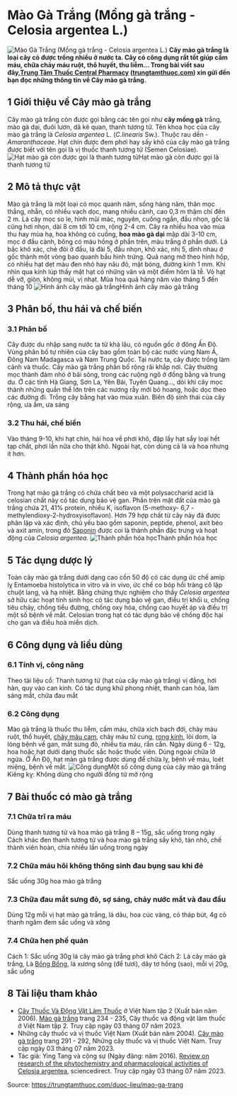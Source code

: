 # Mào Gà Trắng (Mồng gà trắng - Celosia argentea L.)

![Mào Gà Trắng \(Mồng gà trắng - Celosia argentea L.\)](https://trungtamthuoc.com/images/others/mao-ga-trang-1-1031.jpg)
**Cây mào gà trắng là loại cây cỏ được trồng nhiều ở nước ta. Cây có công dụng rất tốt giúp cầm máu, chữa chảy máu ruột, thổ huyết, thu liễm... Trong bài viết sau đây,[Trung Tâm Thuốc Central Pharmacy](https://trungtamthuoc.com/ "Trung Tâm Thuốc Central Pharmacy") ([trungtamthuoc.com](https://trungtamthuoc.com/ "trungtamthuoc.com")) xin gửi đến bạn đọc những thông tin về Cây mào gà trắng.**
##  1 Giới thiệu về Cây mào gà trắng
Cây mào gà trắng còn được gọi bằng các tên gọi như **cây mồng gà** trắng, mào gà dại, đuôi lươn, dã kê quan, thanh tương tử. 
Tên khoa học của cây mào gà trắng là  _Celosia argentea_ L. (_C.linearis_ Sw.). 
Thuộc rau dền -  _Amaranthaceae_. 
Hạt chín được đem phơi hay sấy khô của cây mào gà trắng được biết với tên gọi là vị thuốc thanh tương tử (Semen Celosiae). 
![Hạt mào gà còn được gọi là thanh tương tử](https://trungtamthuoc.com/images/item/mao-ga-trang-3.jpg)Hạt mào gà còn được gọi là thanh tương tử
##  2 Mô tả thực vật
Mào gà trắng là một loại cỏ mọc quanh năm, sống hàng năm, thân mọc thẳng, nhẵn, có nhiều vạch dọc, mang nhiều cành, cao 0,3 m thậm chí đến 2 m.
Lá cây mọc so le, hình mũi mác, nguyên, cuống ngắn, đầu nhọn, gốc lá cũng hơi nhọn, dài 8 cm tới 10 cm, rộng 2-4 cm.
Cây ra nhiều hoa vào mùa thu hay mùa hạ, hoa không có cuống, **hoa mào gà dại** mập dài 3-10 cm, mọc ở đầu cành, bông có màu hồng ở phần trên, màu trắng ở phần dưới. Lá bắc khô xác, chẻ đôi ở đầu, lá đài 5, đầu nhọn, khô xác, nhị 5, dính nhau ở gốc thành một vòng bao quanh bầu hình trứng.
Quả nang mở theo hình hộp, có nhiều hạt dẹt màu đen nhỏ hay nâu đỏ, mặt bóng, đường kính 1 mm. Khi nhìn qua kính lúp thấy mặt hạt có những vân và một điểm hõm là tễ. Vỏ hạt dễ vỡ, giòn, không mùi, vị nhạt. 
Mùa hoa quả hàng năm vào tháng 5 đến tháng 10 
![Hình ảnh cây mào gà trắng](https://trungtamthuoc.com/images/item/mao-ga-trang-2.jpg)Hình ảnh cây mào gà trắng
##  3 Phân bố, thu hái và chế biến 
### 3.1 Phân bố
Cây được du nhập sang nước ta từ khá lâu, có nguồn gốc ở đông Ấn Độ. Vùng phân bố tự nhiên của cây bao gồm toàn bộ các nước vùng Nam Á, Đông Nam Madagasca và Nam Trung Quốc.
Tại nước ta, cây được trồng làm cảnh và thuốc. Cây mào gà trắng phân bố rộng rãi khắp nơi. Cây thường mọc thành đám nhỏ ở bãi sông, trong các ruộng ngô ở đồng bằng và trung du. Ở các tỉnh Hà Giang, Sơn La, Yên Bái, Tuyên Quang..., dòi khi cây mọc thành những quần thể lớn trên các nương rẫy mới bỏ hoang, hoặc dọc theo các đường đi. 
Trồng cây bằng hạt vào mùa xuân. Biên độ sinh thái của cây rộng, ưa ẩm, ưa sáng
### 3.2 Thu hái, chế biến
Vào tháng 9-10, khi hạt chín, hái hoa về phơi khô, đập lấy hạt sẩy loại hết tạp chất, phơi lần nữa cho thật khô.
Ngoài hạt, còn dùng cả lá và hoa nhưng ít hơn. 
##  4 Thành phần hóa học 
Trong hạt mào gà trắng có chứa chất béo và một polysaccharid acid là celosian chất này có tác dụng bảo vệ gan.
Phần trên mặt đất của mào gà trắng chứa 21, 41% protein, nhiều K, isoflavon (5-methoxy- 6,7 - methylendioxy-2-hydroxyisoflavon). 
Hơn 79 hợp chất từ ​​cây này đã được phân lập và xác định, chủ yếu bao gồm saponin, peptide, phenol, axit béo và axit amin, trong đó [Saponin](https://trungtamthuoc.com/hoat-chat/saponin "Saponin") được coi là thành phần đặc trưng và hoạt động của _Celosia argentea._
![Thành phần hóa học](https://trungtamthuoc.com/images/item/mao-ga-trang-4.jpg)Thành phần hóa học
##  5 Tác dụng dược lý 
Toàn cây mào gà trắng dưới dạng cao cồn 50 độ có các dụng ức chế amip lỵ Entamoeba histolytica in vitro và in vivo, ức chế co bóp hồi tràng cô lập chuột lang, và hạ nhiệt.
Bằng chứng thực nghiệm cho thấy _Celosia argentea_ sở hữu các hoạt tính sinh học có tác dụng bảo vệ gan, điều trị khối u, chống tiêu chảy, chống tiểu đường, chống oxy hóa, chống cao huyết áp và điều trị một số bệnh về mắt. 
Celosian trong hạt có tác dụng bảo vệ chống độc hại cho gan và điều hoà miền dịch. 
##  6 Công dụng và liều dùng 
### 6.1 Tính vị, công năng
Theo tài liệu cổ: Thanh tương tử (hạt của cây mào gà trắng) vị đắng, hơi hàn, quy vào can kinh. Có tác dụng khử phong nhiệt, thanh can hỏa, làm sáng mắt, chữa đau mắt
### 6.2 Công dụng
Mào gà trắng là thuốc thu liễm, cầm máu, chữa xích bạch đới, chảy máu ruột, thổ huyết, [chảy máu cam](https://trungtamthuoc.com/bai-viet/chay-mau-cam-nguyen-nhan-dieu-tri-va-phong-ngua "chảy máu cam"), chảy máu tử cung, [rong kinh](https://trungtamthuoc.com/bai-viet/rong-kinh-rong-huyet "rong kinh"), lòi dom, ỉa lỏng bệnh về gan, mắt sưng đỏ, nhiều tia máu, rắn cắn.
Ngày dùng 6 - 12g, hoa hoặc hạt dưới dạng thuốc sắc hoặc thuốc viên.
Dùng ngoài chữa lở ngứa. 
Ở Ấn Độ, hạt màn gà trắng được dùng để chữa lỵ, bệnh về máu, loét miệng, bệnh về mắt.
![Công dụng](https://trungtamthuoc.com/images/item/mao-ga-trang-5.jpg)Một số công dụng của cây mào gà trắng
Kiêng kỵ: Không dùng cho người đồng tử mở rộng
##  7 Bài thuốc có mào gà trắng 
### 7.1 Chữa trĩ ra máu
Dùng thanh tương tử và hoa mào gà trắng 8 – 15g, sắc uống trong ngày
Cách khác đen thanh tương tử và hoa mào gà trắng sấy khô, tán nhỏ, chế thành viên hoàn, chia nhiều lần uống trong ngày 
### 7.2 Chữa máu hôi không thông sinh đau bụng sau khi đẻ
Sắc uống 30g hoa mào gà trắng 
### 7.3 Chữa đau mắt sưng đỏ, sợ sáng, chảy nước mắt và đau đầu
Dùng 12g mỗi vị hạt mào gà trắng, lá dâu, hoa cúc vàng, cỏ tháp bút, 4g cỏ thanh ngâm đem sắc uống và xông
### 7.4 Chữa hen phế quản 
Cách 1: Sắc uống 30g lá cây mào gà trắng phơi khô 
Cách 2: Lá cây mào gà trắng, Là [Bồng Bồng](https://trungtamthuoc.com/duoc-lieu/bong-bong "Bồng Bồng"), lá xương sông (để tươi), dây tơ hồng (sao), mỗi vị 20g, sắc uống 
##  8 Tài liệu tham khảo
  * [Cây Thuốc Và Động Vật Làm Thuốc](https://trungtamthuoc.com/bai-viet/doc-online-va-tai-mien-phi-pdf-sach-cay-thuoc-va-dong-vat-lam-thuoc-o-viet-nam "Cây Thuốc Và Động Vật Làm Thuốc") ở Việt Nam tập 2 (Xuất bản năm 2006). [Mào gà trắng](https://trungtamthuoc.com/upload/pdf/cay-thuoc-va-dong-vat-lam-thuoc-tap-2-trungtamthuoc.com.pdf#page=232) trang 234 - 235, Cây thuốc và động vật làm thuốc ở Việt Nam tập 2. Truy cập ngày 03 tháng 07 năm 2023.
  * Những cây thuốc và vị thuốc Việt Nam (Xuất bản năm 2004). [Cây mào gà trắng](https://trungtamthuoc.com/upload/pdf/nhung-cay-thuoc-va-vi-thuoc-viet-nam-trungtamthuoc.com.pdf#page=306) trang 291 - 292, Những cây thuốc và vị thuốc Việt Nam. Truy cập ngày 03 tháng 07 năm 2023.
  * Tác giả: Ying Tang và cộng sự (Ngày đăng: năm 2016). [Review on research of the phytochemistry and pharmacological activities of Celosia argentea](https://doi.org/10.1016/j.bjp.2016.06.001), sciencedirect. Truy cập ngày 03 tháng 07 năm 2023.




Source: https://trungtamthuoc.com/duoc-lieu/mao-ga-trang